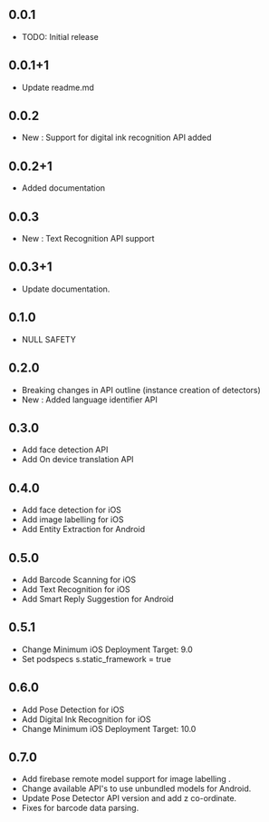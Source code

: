 ## 0.0.1

* TODO: Initial release

## 0.0.1+1

* Update readme.md

## 0.0.2

* New : Support for digital ink recognition API added

## 0.0.2+1

* Added documentation

## 0.0.3

* New : Text Recognition API support

## 0.0.3+1

* Update documentation.

## 0.1.0

* NULL SAFETY

## 0.2.0

* Breaking changes in API outline (instance creation of detectors)
* New : Added language identifier API

## 0.3.0

* Add face detection API
* Add On device translation API

## 0.4.0

* Add face detection for iOS
* Add image labelling for iOS
* Add Entity Extraction for Android

## 0.5.0

* Add Barcode Scanning for iOS
* Add Text Recognition for iOS
* Add Smart Reply Suggestion for Android

## 0.5.1

* Change Minimum iOS Deployment Target: 9.0
* Set podspecs s.static_framework = true

## 0.6.0

* Add Pose Detection for iOS
* Add Digital Ink Recognition for iOS
* Change Minimum iOS Deployment Target: 10.0

## 0.7.0

* Add firebase remote model support for image labelling .
* Change available API's to use unbundled models for Android.
* Update Pose Detector API version and add z co-ordinate.
* Fixes for barcode data parsing.
